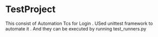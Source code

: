 # TestProject
This consist of Automation Tcs for Login . 
USed unittest framework to automate it . And they can be executed by running test_runners.py
